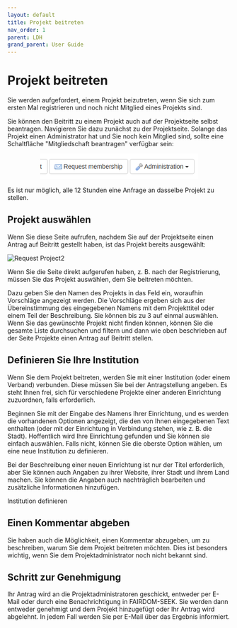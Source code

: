 ```yaml
---
layout: default
title: Projekt beitreten
nav_order: 1
parent: LDH
grand_parent: User Guide
---
```

# Projekt beitreten

Sie werden aufgefordert, einem Projekt beizutreten, wenn Sie sich zum ersten Mal registrieren und noch nicht Mitglied eines Projekts sind.

Sie können den Beitritt zu einem Projekt auch auf der Projektseite selbst beantragen. Navigieren Sie dazu zunächst zu der Projektseite. Solange das Projekt einen Administrator hat und Sie noch kein Mitglied sind, sollte eine Schaltfläche "Mitgliedschaft beantragen" verfügbar sein:

<p align="center"><img src="../images/UserGuide/request-membership-button.png"></p>

Es ist nur möglich, alle 12 Stunden eine Anfrage an dasselbe Projekt zu stellen.

## Projekt auswählen
Wenn Sie diese Seite aufrufen, nachdem Sie auf der Projektseite einen Antrag auf Beitritt gestellt haben, ist das Projekt bereits ausgewählt:

![Request Project2](../images/UserGuide/)

Wenn Sie die Seite direkt aufgerufen haben, z. B. nach der Registrierung, müssen Sie das Projekt auswählen, dem Sie beitreten möchten.

Dazu geben Sie den Namen des Projekts in das Feld ein, woraufhin Vorschläge angezeigt werden. Die Vorschläge ergeben sich aus der Übereinstimmung des eingegebenen Namens mit dem Projekttitel oder einem Teil der Beschreibung. Sie können bis zu 3 auf einmal auswählen. Wenn Sie das gewünschte Projekt nicht finden können, können Sie die gesamte Liste durchsuchen und filtern und dann wie oben beschrieben auf der Seite Projekte einen Antrag auf Beitritt stellen.

## Definieren Sie Ihre Institution

Wenn Sie dem Projekt beitreten, werden Sie mit einer Institution (oder einem Verband) verbunden. Diese müssen Sie bei der Antragstellung angeben. Es steht Ihnen frei, sich für verschiedene Projekte einer anderen Einrichtung zuzuordnen, falls erforderlich.

Beginnen Sie mit der Eingabe des Namens Ihrer Einrichtung, und es werden die vorhandenen Optionen angezeigt, die den von Ihnen eingegebenen Text enthalten (oder mit der Einrichtung in Verbindung stehen, wie z. B. die Stadt). Hoffentlich wird Ihre Einrichtung gefunden und Sie können sie einfach auswählen. Falls nicht, können Sie die oberste Option wählen, um eine neue Institution zu definieren.

Bei der Beschreibung einer neuen Einrichtung ist nur der Titel erforderlich, aber Sie können auch Angaben zu ihrer Website, ihrer Stadt und ihrem Land machen. Sie können die Angaben auch nachträglich bearbeiten und zusätzliche Informationen hinzufügen.

Institution definieren
## Einen Kommentar abgeben

Sie haben auch die Möglichkeit, einen Kommentar abzugeben, um zu beschreiben, warum Sie dem Projekt beitreten möchten. Dies ist besonders wichtig, wenn Sie dem Projektadministrator noch nicht bekannt sind.
## Schritt zur Genehmigung

Ihr Antrag wird an die Projektadministratoren geschickt, entweder per E-Mail oder durch eine Benachrichtigung in FAIRDOM-SEEK. Sie werden dann entweder genehmigt und dem Projekt hinzugefügt oder Ihr Antrag wird abgelehnt. In jedem Fall werden Sie per E-Mail über das Ergebnis informiert.
